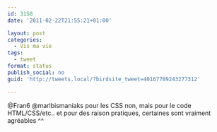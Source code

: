 ```yaml
---
id: 3158
date: '2011-02-22T21:55:21+01:00'

layout: post
categories:
  - Vis ma vie
tags:
  - tweet
format: status
publish_social: no
guid: 'http://tweets.local/?birdsite_tweet=40167789243277312'

---
```


@Fran6 @marlbismaniaks pour les CSS non, mais pour le code HTML/CSS/etc.. et pour des raison pratiques, certaines sont vraiment agréables ^^